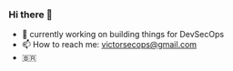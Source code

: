 ### Hi there 👋

- 🔭 currently working on building things for DevSecOps
- 📫 How to reach me: victorsecops@gmail.com
- 🇧🇷 
